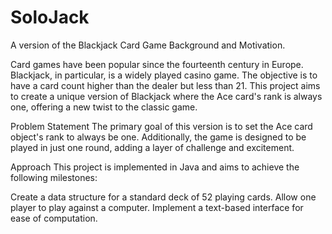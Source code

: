 # SoloJack
A version of the Blackjack Card Game
Background and Motivation. 

Card games have been popular since the fourteenth century in Europe. Blackjack, in particular, is a widely played casino game. The objective is to have a card count higher than the dealer but less than 21. This project aims to create a unique version of Blackjack where the Ace card's rank is always one, offering a new twist to the classic game.

Problem Statement
The primary goal of this version is to set the Ace card object's rank to always be one. Additionally, the game is designed to be played in just one round, adding a layer of challenge and excitement.

Approach
This project is implemented in Java and aims to achieve the following milestones:

Create a data structure for a standard deck of 52 playing cards.
Allow one player to play against a computer.
Implement a text-based interface for ease of computation.
